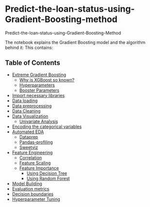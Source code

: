 # Predict-the-loan-status-using-Gradient-Boosting-method
Predict-the-loan-status-using-Gradient-Boosting-Method


The notebook explains the Gradient Boosting model and the algorithm behind it:
This contains:
## Table of Contents
* [Extreme Gradient Boosting](#Extreme_gradient_boosting)
    * [Why is XGBoost so known?](#why_xgboost_known)
    * [Hyperparameters](#hyperparameters)
    * [Booster Parameters](#booster_parameters)
* [Import necessary libraries](#Import_necessary_libraries)
* [Data loading](#Data_loading)
* [Data preprocessing](#Data_preprocessing)
* [Data Cleaning](#Data_cleaning)
* [Data Visualization](#Data_Visualization)
    * [Univariate Analysis](#univariate_analysis)
* [Encoding the categorical variables](#encoding)
* [Automated EDA](#Automated_EDA)
    * [Dataprep](#dataprep)
    * [Pandas-profiling](#pandas_profiling)
    * [Sweetviz](#sweetviz)
* [Feature Engineering](#Feature_Engineering)
    * [Correlation](#correlation)
    * [Feature Scaling](#Feature_Scaling)
    * [Feature Importance](#Feature_Importance)
        * [Using Decision Tree](#decision_tree)
        * [Using Random Forest](#random_forest)
* [Model Building](#Model_Building)
* [Evaluation metrics](#Evaluation_metrics)
* [Decision boundaries](#Decision_boundaries)
* [Hyperparameter Tuning](#Hyperparameter_Tuning)
